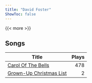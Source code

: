 ```yaml
---
title: "David Foster"
ShowToc: false
---
```


{{< more >}}

## Songs
Title | Plays 
----- | -----: 
[Carol Of The Bells](/songs/carol-of-the-bells) | 478
[Grown-Up Christmas List](/songs/grown-up-christmas-list) | 2


